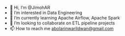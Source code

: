- 👋 Hi, I’m @JimohAR
- 👀 I’m interested in Data Engineering
- 🌱 I’m currently learning Apache Airflow, Apache Spark
- 💞️ I’m looking to collaborate on ETL pipeline projects
- 📫 How to reach me abolarinwarildwan@gmail.com

<!---
JimohAR/JimohAR is a ✨ special ✨ repository because its `README.md` (this file) appears on your GitHub profile.
You can click the Preview link to take a look at your changes.
--->
